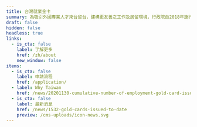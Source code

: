 ```yaml
---
title: 台灣就業金卡
summary: 為吸引外國專業人才來台留台，建構更友善之工作及居留環境，行政院自2018年施行「外國專業人才延攬及僱用法」，推出結合工作許可、居留簽證、外僑居留證以及重入國許可之四證合一的「就業金卡」，積極爭取在科技、經濟、教育、文化、藝術、體育、金融、法律及建築設計等八項領域有特殊表現或獨到才能者。
draft: false
hidden: false
headless: true
links:
  - is_cta: false
    label: 了解更多
    href: /zh/about
    new_window: false
items:
  - is_cta: false
    label: 申請流程
    href: /application/
  - label: Why Taiwan
    href: /news/20201130-cumulative-number-of-employment-gold-card-issuance/
  - is_cta: false
    label: 最新消息
    href: /news/1532-gold-cards-issued-to-date
    preview: /cms-uploads/icon-news.svg
---
```

<!-- This text will never be seen -->